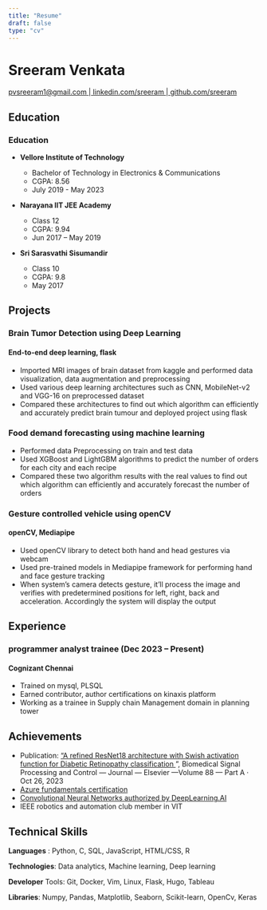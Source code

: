 ```yaml
---
title: "Resume"
draft: false
type: "cv"
---
```


# Sreeram Venkata

[ pvsreeram1@gmail.com ](mailto:x@x.com)|[ linkedin.com/sreeram ](https://www.linkedin.com/in/sreeram-venkata-484a69194/)|[ github.com/sreeram](https://github.com/sreeram2022)

## Education

### Education

- **Vellore Institute of Technology**

  - Bachelor of Technology in Electronics & Communications
  - CGPA: 8.56
  - July 2019 - May 2023

- **Narayana IIT JEE Academy**

  - Class 12
  - CGPA: 9.94
  - Jun 2017 – May 2019

- **Sri Sarasvathi Sisumandir**
  - Class 10
  - CGPA: 9.8
  - May 2017

## Projects

### Brain Tumor Detection using Deep Learning

#### End-to-end deep learning, flask

- Imported MRI images of brain dataset from kaggle and performed data
  visualization, data augmentation and preprocessing
- Used various deep learning architectures such as CNN, MobileNet-v2 and VGG-16
  on preprocessed dataset
- Compared these architectures to find out which algorithm can efficiently and
  accurately predict brain tumour and deployed project using flask

### Food demand forecasting using machine learning

- Performed data Preprocessing on train and test data
- Used XGBoost and LightGBM algorithms to predict the number of orders for each
  city and each recipe
- Compared these two algorithm results with the real values to find out which
  algorithm can efficiently and accurately forecast the number of orders

### Gesture controlled vehicle using openCV

#### openCV, Mediapipe

- Used openCV library to detect both hand and head gestures via webcam
- Used pre-trained models in Mediapipe framework for performing hand and face
  gesture tracking
- When system’s camera detects gesture, it’ll process the image and verifies
  with predetermined positions for left, right, back and acceleration.
  Accordingly the system will display the output

## Experience

### programmer analyst trainee (Dec 2023 – Present)

#### Cognizant Chennai

- Trained on mysql, PLSQL
- Earned contributor, author certifications on kinaxis platform
- Working as a trainee in Supply chain Management domain in planning tower

## Achievements

- Publication:
  [“A refined ResNet18 architecture with Swish activation function for Diabetic Retinopathy classification ](https://www.sciencedirect.com/science/article/abs/pii/S1746809423010637)”,
  Biomedical Signal Processing and Control — Journal — Elsevier —Volume 88 —
  Part A · Oct 26, 2023
- [Azure fundamentals certification](https://www.credly.com/badges/0c53b5d9-61fb-4640-acd4-d237d38ea92a)
- [Convolutional Neural Networks authorized by DeepLearning.AI](https://coursera.org/share/323487dbfa397ab0320d79a7dd2a86b2)
- IEEE robotics and automation club member in VIT

## Technical Skills

**Languages** : Python, C, SQL, JavaScript, HTML/CSS, R

**Technologies**: Data analytics, Machine learning, Deep learning

**Developer** Tools: Git, Docker, Vim, Linux, Flask, Hugo, Tableau

**Libraries**: Numpy, Pandas, Matplotlib, Seaborn, Scikit-learn, OpenCv, Keras
